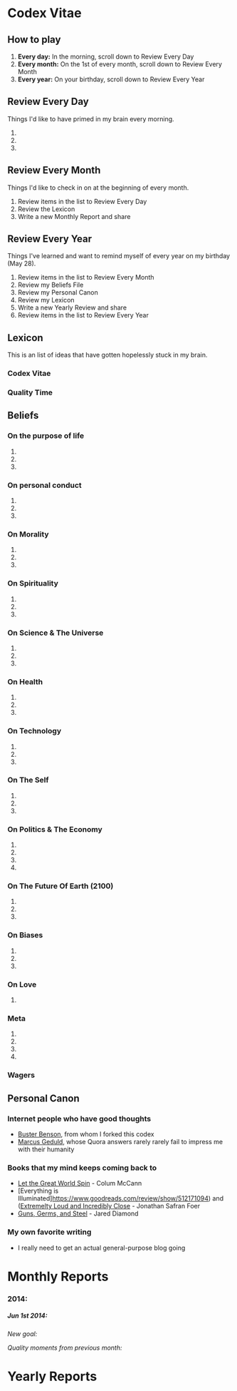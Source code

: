 # Codex Vitae

## How to play

1. **Every day:** In the morning, scroll down to Review Every Day
1. **Every month:** On the 1st of every month, scroll down to Review Every Month
1. **Every year:** On your birthday, scroll down to Review Every Year

## Review Every Day
Things I'd like to have primed in my brain every morning.

1. 
1. 
1. 

## Review Every Month 
Things I'd like to check in on at the beginning of every month.

1. Review items in the list to Review Every Day
1. Review the Lexicon
1. Write a new Monthly Report and share

## Review Every Year
Things I've learned and want to remind myself of every year on my birthday (May 28).

1. Review items in the list to Review Every Month
1. Review my Beliefs File
1. Review my Personal Canon
1. Review my Lexicon
1. Write a new Yearly Review and share
1. Review items in the list to Review Every Year

## Lexicon
This is an list of ideas that have gotten hopelessly stuck in my brain. 

### Codex Vitae

### Quality Time

## Beliefs

### On the purpose of life
1. 
1. 
1. 

### On personal conduct
1. 
1. 
1. 

### On Morality
1. 
1. 
1. 

### On Spirituality
1. 
1. 
1. 

### On Science & The Universe
1.
1.
1.

### On Health
1. 
1. 
1. 

### On Technology
1. 
1. 
1. 

### On The Self
1. 
1.
1.

### On Politics & The Economy
1. 
1. 
1. 
1. 

### On The Future Of Earth (2100)
1. 
1. 
1. 

### On Biases
1. 
1. 
1. 

### On Love
1. 

### Meta
1. 
1. 
1. 
1. 

### Wagers


## Personal Canon

### Internet people who have good thoughts

* [Buster Benson](https://twitter.com/buster), from whom I forked this codex
* [Marcus Geduld](http://www.quora.com/Marcus-Geduld), whose Quora answers rarely rarely fail to impress me with their humanity

### Books that my mind keeps coming back to

* [Let the Great World Spin](https://www.goodreads.com/review/show/166948683) - Colum McCann
* [Everything is Illuminated]https://www.goodreads.com/review/show/512171094) and ([Extremelty Loud and Incredibly Close](https://www.goodreads.com/review/show/161779936) - Jonathan Safran Foer
* [Guns, Germs, and Steel](https://www.goodreads.com/book/show/1842.Guns_Germs_and_Steel) - Jared Diamond

### My own favorite writing

* I really need to get an actual general-purpose blog going

# Monthly Reports

### 2014: 

##### Jun 1st 2014:
*New goal:* 

*Quality moments from previous month:* 

# Yearly Reports

